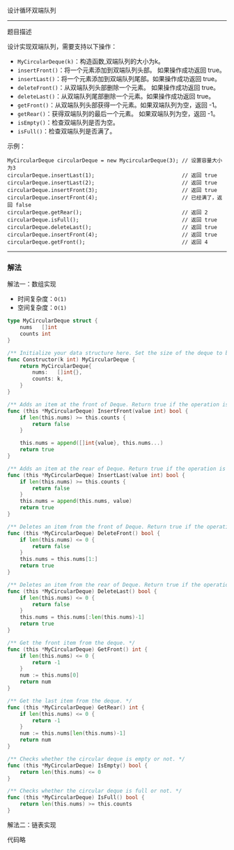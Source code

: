 设计循环双端队列

----

题目描述

设计实现双端队列，需要支持以下操作：

- `MyCircularDeque(k)`：构造函数,双端队列的大小为k。
- `insertFront()`：将一个元素添加到双端队列头部。 如果操作成功返回 true。
- `insertLast()`：将一个元素添加到双端队列尾部。如果操作成功返回 true。
- `deleteFront()`：从双端队列头部删除一个元素。 如果操作成功返回 true。
- `deleteLast()`：从双端队列尾部删除一个元素。如果操作成功返回 true。
- `getFront()`：从双端队列头部获得一个元素。如果双端队列为空，返回 -1。
- `getRear()`：获得双端队列的最后一个元素。 如果双端队列为空，返回 -1。
- `isEmpty()`：检查双端队列是否为空。
- `isFull()`：检查双端队列是否满了。

示例：

```shell
MyCircularDeque circularDeque = new MycircularDeque(3); // 设置容量大小为3
circularDeque.insertLast(1);			                // 返回 true
circularDeque.insertLast(2);			                // 返回 true
circularDeque.insertFront(3);			                // 返回 true
circularDeque.insertFront(4);			                // 已经满了，返回 false
circularDeque.getRear();  				                // 返回 2
circularDeque.isFull();				                    // 返回 true
circularDeque.deleteLast();			                    // 返回 true
circularDeque.insertFront(4);			                // 返回 true
circularDeque.getFront();				                // 返回 4
```

----

### 解法

解法一：数组实现

- 时间复杂度：`O(1)`
- 空间复杂度：`O(1)`

```go
type MyCircularDeque struct {
	nums   []int
	counts int
}

/** Initialize your data structure here. Set the size of the deque to be k. */
func Constructor(k int) MyCircularDeque {
	return MyCircularDeque{
		nums:   []int{},
		counts: k,
	}
}

/** Adds an item at the front of Deque. Return true if the operation is successful. */
func (this *MyCircularDeque) InsertFront(value int) bool {
	if len(this.nums) >= this.counts {
		return false
	}

	this.nums = append([]int{value}, this.nums...)
	return true
}

/** Adds an item at the rear of Deque. Return true if the operation is successful. */
func (this *MyCircularDeque) InsertLast(value int) bool {
	if len(this.nums) >= this.counts {
		return false
	}
	this.nums = append(this.nums, value)
	return true
}

/** Deletes an item from the front of Deque. Return true if the operation is successful. */
func (this *MyCircularDeque) DeleteFront() bool {
	if len(this.nums) <= 0 {
		return false
	}
	this.nums = this.nums[1:]
	return true
}

/** Deletes an item from the rear of Deque. Return true if the operation is successful. */
func (this *MyCircularDeque) DeleteLast() bool {
	if len(this.nums) <= 0 {
		return false
	}
	this.nums = this.nums[:len(this.nums)-1]
	return true
}

/** Get the front item from the deque. */
func (this *MyCircularDeque) GetFront() int {
	if len(this.nums) <= 0 {
		return -1
	}
	num := this.nums[0]
	return num
}

/** Get the last item from the deque. */
func (this *MyCircularDeque) GetRear() int {
	if len(this.nums) <= 0 {
		return -1
	}
	num := this.nums[len(this.nums)-1]
	return num
}

/** Checks whether the circular deque is empty or not. */
func (this *MyCircularDeque) IsEmpty() bool {
	return len(this.nums) <= 0
}

/** Checks whether the circular deque is full or not. */
func (this *MyCircularDeque) IsFull() bool {
	return len(this.nums) >= this.counts
}
```

解法二：链表实现

代码略

